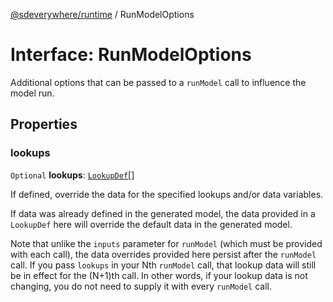 [@sdeverywhere/runtime](../index.md) / RunModelOptions

# Interface: RunModelOptions

Additional options that can be passed to a `runModel` call to influence the model run.

## Properties

### lookups

 `Optional` **lookups**: [`LookupDef`](LookupDef.md)[]

If defined, override the data for the specified lookups and/or data variables.

If data was already defined in the generated model, the data provided in a
`LookupDef` here will override the default data in the generated model.

Note that unlike the `inputs` parameter for `runModel` (which must be provided
with each call), the data overrides provided here persist after the `runModel`
call.  If you pass `lookups` in your Nth `runModel` call, that lookup data will
still be in effect for the (N+1)th call.  In other words, if your lookup data
is not changing, you do not need to supply it with every `runModel` call.
